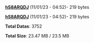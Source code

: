 [**hS8ARQDJ**](/data/hS8ARQDJ.txt) (11/01/23 - 04:52)- 219 bytes

[**hS8ARQDJ**](/data/hS8ARQDJ.txt) (11/01/23 - 04:52)- 219 bytes

**Total Datas**: 3752

**Total Size**: 23.47 MB / 23.5 MB
